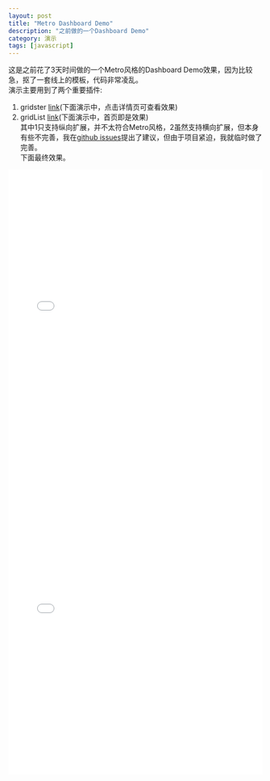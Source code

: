 ```yaml
---
layout: post
title: "Metro Dashboard Demo"
description: "之前做的一个Dashboard Demo"
category: 演示
tags: [javascript]
---
```


这是之前花了3天时间做的一个Metro风格的Dashboard Demo效果，因为比较急，抠了一套线上的模板，代码非常凌乱。  
演示主要用到了两个重要插件:  
1. gridster <a href="http://gridster.net">link</a>(下面演示中，点击详情页可查看效果)  
2. gridList <a href="https://github.com/hootsuite/grid">link</a>(下面演示中，首页即是效果)  
其中1只支持纵向扩展，并不太符合Metro风格，2虽然支持横向扩展，但本身有些不完善，我在<a href="https://github.com/hootsuite/grid/issues/38">github issues</a>提出了建议，但由于项目紧迫，我就临时做了完善。  
下面最终效果。   
<div style="width: 100%;height: 600px; overflow: hidden">
    <iframe src="/other/MetroTest/index.html" width="100%" height="100%" frameborder="0"></iframe>
</div>  

<div style="width: 100%;height: 600px; overflow: hidden">
    <iframe src="/other/MetroTest/index-linkpage.html" width="100%" height="100%" frameborder="0"></iframe>
</div>  
